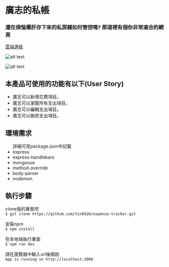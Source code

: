 # 廣志的私帳
### 還在煩惱爆肝存下來的私房錢如何管控嗎? 那這裡有個你非常適合的網頁
<a href="https://mighty-bastion-40786.herokuapp.com/">雲端連結</a>

![alt text](https://i.imgur.com/ScFwNM8.png)


![alt text](https://i.imgur.com/SbAGBYB.png)

## 本產品可使用的功能有以下(User Story)
<ul>
  <li>廣志可以新增花費項目。
  <li>廣志可以瀏覽所有支出項目。
  <li>廣志可以編輯支出項目。
  <li>廣志可以刪除支出項目。
</ul>


## 環境需求
<ul>
詳細可見package.json中記載
 <li>express
 <li>express-handlebars
 <li>mongoose
 <li>method-override
 <li>body-parser
 <li>nodemon 
</ul>

## 執行步驟

clone我的專案吧<br>
`$ git clone https://github.com/tin8420/expense-tracker.git`

安裝npm<br>
`$ npm install`

在本地端執行專案<br>
`$ npm run dev`

請在瀏覽器中輸入url後開啟<br>
`App is running on http://localhost:3000`
